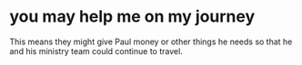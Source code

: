 # you may help me on my journey

This means they might give Paul money or other things he needs so that he and his ministry team could continue to travel.

